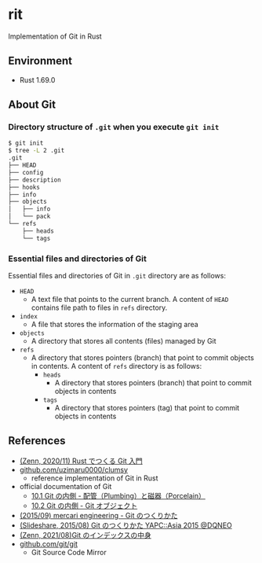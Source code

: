 # rit

Implementation of Git in Rust

## Environment

- Rust 1.69.0

## About Git

### Directory structure of `.git` when you execute `git init`

```sh
$ git init
$ tree -L 2 .git
.git
├── HEAD
├── config
├── description
├── hooks
├── info
├── objects
│   ├── info
│   └── pack
└── refs
    ├── heads
    └── tags
```

### Essential files and directories of Git

Essential files and directories of Git in `.git` directory are as follows:

- `HEAD`
  - A text file that points to the current branch. A content of `HEAD` contains file path to files in `refs` directory.
- `index`
  - A file that stores the information of the staging area
- `objects`
  - A directory that stores all contents (files) managed by Git
- `refs`
  - A directory that stores pointers (branch) that point to commit objects in contents. A content of `refs` directory is as follows:
    - `heads`
      - A directory that stores pointers (branch) that point to commit objects in contents
    - `tags`
      - A directory that stores pointers (tag) that point to commit objects in contents

<!--

#### `HEAD`

```sh
$ cat .git/HEAD
ref: refs/heads/main
```

#### `index`

```sh
# create index file & blob object (staging with `git add`)
$ git add README.md
$ git add .gitignore

# show content in index file
$ cat .git/index
DIRCdvM�0]�dvM�0]��B����@�'�hz#.�L���
.gitignoredvJ�$�hSdvJ�$�h�Ul���k��?xpy�B\̀���    README.mdTREE-1 0
Y��I�T/5�`�}��Ga�

$ git ls-files --stage
100644 7f08e740fa27a1687a232ed74c0e16971baf99ad 0       .gitignore
100644 99048c3f7870798e427f005ccd8083dd14d91b48 0       README.md

# show type of object
$ git cat-file -t 99048c3f7870798e427f005ccd8083dd14d91b48
blob

# show content of object (output is this README.md)
$ git cat-file -p 99048c3f7870798e427f005ccd8083dd14d91b48
# --- output of git cat-file ---
# rit

Implementation of Git in Rust

## Environment

- Rust 1.69.0

## About Git

...
# ------------------------------

# show hash value of object
$ git hash-object README.md
94ed94db4e9cde081610b6455660501a27bdbcf1

# show .git/objects
$ tree .git/objects
.git/objects
├── 29
│   └── bfa74fe2e6b2bcd512b81e1e71a8dcb1ef0f0d
├── 5f
│   └── 79def7d5c15303a8a565fe28fb9d66dceaec98
├── 7f
│   └── 08e740fa27a1687a232ed74c0e16971baf99ad
├── 8a
│   └── 122028a529e462811a84575c12014558a65dac
├── 99
│   └── 048c3f7870798e427f005ccd8083dd14d91b48
├── info
└── pack

8 directories, 5 files

# unstage .gitignore & commit README.md
$ git restore --staged .gitignore

# show .git/objects (not changed!)
$ tree .git/objects
.git/objects
├── 29
│   └── bfa74fe2e6b2bcd512b81e1e71a8dcb1ef0f0d
├── 5f
│   └── 79def7d5c15303a8a565fe28fb9d66dceaec98
├── 7f
│   └── 08e740fa27a1687a232ed74c0e16971baf99ad
├── 8a
│   └── 122028a529e462811a84575c12014558a65dac
├── 99
│   └── 048c3f7870798e427f005ccd8083dd14d91b48
├── info
└── pack

8 directories, 5 files

# show current index (state of staging)
$ git ls-files --stage
100644 99048c3f7870798e427f005ccd8083dd14d91b48 0       README.md

# commit README
$ git commit -m "docs: add contents about internal of Git and references"
[main 72c8662] docs: add contents about internal of Git and references
 1 file changed, 94 insertions(+)

# show .git/objects (changed!)
.git
├── COMMIT_EDITMSG
├── HEAD
├── config
├── description
├── hooks
│   ...
├── index
├── info
│   └── exclude
├── logs  # <--- created
│   ├── HEAD
│   └── refs
│       └── heads
│           └── main
├── objects
│   ├── 09  # <--- created
│   │   └── dba21c31dc9a6b94fe2825a41e45a5e25c4451
│   ├── 29
│   │   └── bfa74fe2e6b2bcd512b81e1e71a8dcb1ef0f0d
│   ├── 5f
│   │   └── 79def7d5c15303a8a565fe28fb9d66dceaec98
│   ├── 72  # <--- created
│   │   └── c8662ebc4cd6fc01f42560a479b3ff2e4ef05d
│   ├── 7f
│   │   └── 08e740fa27a1687a232ed74c0e16971baf99ad
│   ├── 8a
│   │   └── 122028a529e462811a84575c12014558a65dac
│   ├── 99
│   │   └── 048c3f7870798e427f005ccd8083dd14d91b48
│   ├── info
│   └── pack
└── refs
    ├── heads
    │   └── main
    ├── remotes
    │   └── origin
    │       └── main
    └── tags

23 directories, 31 files
```

#### `objects`

```sh
$ tree .git/objects
.git/objects
├── 29
│   └── bfa74fe2e6b2bcd512b81e1e71a8dcb1ef0f0d
├── 5f
│   └── 79def7d5c15303a8a565fe28fb9d66dceaec98
├── 7f
│   └── 08e740fa27a1687a232ed74c0e16971baf99ad
├── 8a
│   └── 122028a529e462811a84575c12014558a65dac
├── 99
│   └── 048c3f7870798e427f005ccd8083dd14d91b48
├── info
└── pack

8 directories, 5 files
```

#### `refs`

```sh
$ tree .git/refs
.git/refs
├── heads
│   └── main
├── remotes
│   └── origin
│       └── main
└── tags

$ git log
commit 72c8662ebc4cd6fc01f42560a479b3ff2e4ef05d (HEAD -> main)
Author: nukopy <nukopy@gmail.com>
Date:   Wed May 31 04:35:09 2023 +0900

    docs: add contents about internal of Git and references

commit 29bfa74fe2e6b2bcd512b81e1e71a8dcb1ef0f0d (origin/main)
Author: nukopy <nukopy@gmail.com>
Date:   Wed May 31 03:00:35 2023 +0900

    Initial commit

$ cat .git/refs/heads/main
72c8662ebc4cd6fc01f42560a479b3ff2e4ef05d

$ cat .git/refs/remotes/origin/main
29bfa74fe2e6b2bcd512b81e1e71a8dcb1ef0f0d
```

### Get a content with `git cat-file -p`

```sh
# commit
$ echo "# rit" > README.md
$ git add README.md
$ git commit -m "Initial commit"

# check up commit object  and get a hash value of tree object
$ git cat-file -p HEAD
tree 5f79def7d5c15303a8a565fe28fb9d66dceaec98
author nukopy <nukopy@gmail.com> 1685469635 +0900
committer nukopy <nukopy@gmail.com> 1685469635 +0900

Initial commit

$ git cat-file -p 5f79def7d5c15303a8a565fe28fb9d66dceaec98
100644 blob 8a122028a529e462811a84575c12014558a65dac    README.md
```

-->

## References

- [(Zenn, 2020/11) Rust でつくる Git 入門](https://zenn.dev/uzimaru0000/books/impl-git-in-rust)
- [github.com/uzimaru0000/clumsy](https://github.com/uzimaru0000/clumsy)
  - reference implementation of Git in Rust
- official documentation of Git
  - [10.1 Git の内側 - 配管（Plumbing）と磁器（Porcelain）](https://git-scm.com/book/ja/v2/Git%E3%81%AE%E5%86%85%E5%81%B4-%E9%85%8D%E7%AE%A1%EF%BC%88Plumbing%EF%BC%89%E3%81%A8%E7%A3%81%E5%99%A8%EF%BC%88Porcelain%EF%BC%89)
  - [10.2 Git の内側 - Git オブジェクト](https://git-scm.com/book/ja/v2/Git%E3%81%AE%E5%86%85%E5%81%B4-Git%E3%82%AA%E3%83%96%E3%82%B8%E3%82%A7%E3%82%AF%E3%83%88)
- [(2015/09) mercari engineering - Git のつくりかた](https://engineering.mercari.com/blog/entry/2015-09-14-175300/)
- [(Slideshare, 2015/08) Git のつくりかた YAPC::Asia 2015 @DQNEO](https://www.slideshare.net/DQNEO/git-yapcasia-2015-dqneo)
- [(Zenn, 2021/08)Git のインデックスの中身](https://zenn.dev/kaityo256/articles/inside_the_index)
- [github.com/git/git](https://github.com/git/git)
  - Git Source Code Mirror
